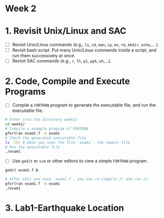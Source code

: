 Week 2
======

# 1. Revisit Unix/Linux and SAC
- [ ] Revisit Unix/Linux commands (e.g., `ls`, `cd`, `man`, `cp`, `mv`, `rm`, `mkdir`, `echo`,... ).
- [ ] Revisit bash script. Put many Unix/Linux commands inside a script, and run them successively at once.
- [ ] Revisit SAC commands (e.g., `r`, `lh`, `p1`, `ppk`, `wh`,...).

# 2. Code, Compile and Execute Programs
- [ ] Compile a `FORTRAN` program to generate the executable file, and run the executable file.
```bash
# Enter into the directory week2/
cd week2/
# Compile a example program of FORTRAN
gfortran exam1.f -o exam1
# Check the generated executable file
ls -ltr # Have you seen the file `exam1`, the newest file
# Run the executable file
./exam1
```
- [ ] Use `gedit` or `vim` or other editors to view a simple `FORTRAN` program.  
```bash
gedit exam1.f &

# After edit and save `exam1.f`, you can re-compile it and run it.
gfortran exam1.f -o exam1
./exam1
```
# 3. Lab1-Earthquake Location
